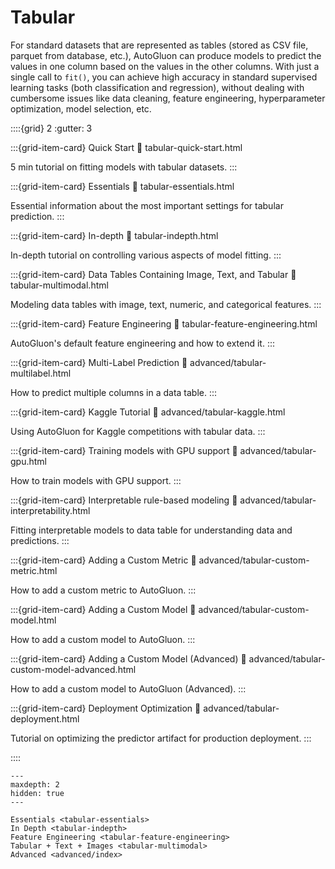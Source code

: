 # Tabular

For standard datasets that are represented as tables (stored as CSV file, parquet from database, etc.), AutoGluon can produce models to predict the values in one column based on the values in the other columns. With just a single call to `fit()`, you can achieve high accuracy in standard supervised learning tasks (both classification and regression), without dealing with cumbersome issues like data cleaning, feature engineering, hyperparameter optimization, model selection, etc.

::::{grid} 2
  :gutter: 3

:::{grid-item-card} Quick Start
  :link: tabular-quick-start.html

  5 min tutorial on fitting models with tabular datasets.
:::

:::{grid-item-card} Essentials
  :link: tabular-essentials.html

  Essential information about the most important settings for tabular prediction.
:::

:::{grid-item-card} In-depth
  :link: tabular-indepth.html

  In-depth tutorial on controlling various aspects of model fitting.
:::

:::{grid-item-card} Data Tables Containing Image, Text, and Tabular
  :link: tabular-multimodal.html

  Modeling data tables with image, text, numeric, and categorical features.
:::

:::{grid-item-card} Feature Engineering
  :link: tabular-feature-engineering.html

  AutoGluon's default feature engineering and how to extend it.
:::

:::{grid-item-card} Multi-Label Prediction
  :link: advanced/tabular-multilabel.html

  How to predict multiple columns in a data table.
:::

:::{grid-item-card} Kaggle Tutorial
  :link: advanced/tabular-kaggle.html

  Using AutoGluon for Kaggle competitions with tabular data.
:::

:::{grid-item-card} Training models with GPU support
  :link: advanced/tabular-gpu.html

  How to train models with GPU support.
:::

:::{grid-item-card} Interpretable rule-based modeling
  :link: advanced/tabular-interpretability.html

  Fitting interpretable models to data table for understanding data and predictions.
:::

:::{grid-item-card} Adding a Custom Metric
  :link: advanced/tabular-custom-metric.html

  How to add a custom metric to AutoGluon.
:::

:::{grid-item-card} Adding a Custom Model
  :link: advanced/tabular-custom-model.html

  How to add a custom model to AutoGluon.
:::

:::{grid-item-card} Adding a Custom Model (Advanced)
  :link: advanced/tabular-custom-model-advanced.html

  How to add a custom model to AutoGluon (Advanced).
:::

:::{grid-item-card} Deployment Optimization
  :link: advanced/tabular-deployment.html

  Tutorial on optimizing the predictor artifact for production deployment.
:::

::::

```{toctree}
---
maxdepth: 2
hidden: true
---

Essentials <tabular-essentials>
In Depth <tabular-indepth>
Feature Engineering <tabular-feature-engineering>
Tabular + Text + Images <tabular-multimodal>
Advanced <advanced/index>
```
